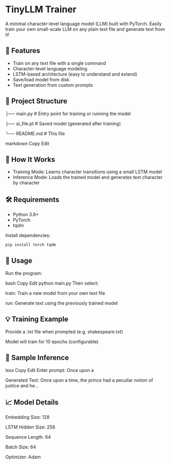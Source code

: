# TinyLLM Trainer

A minimal character-level language model (LLM) built with PyTorch. Easily train your own small-scale LLM on any plain text file and generate text from it!

## 🚀 Features

- Train on any text file with a single command
- Character-level language modeling
- LSTM-based architecture (easy to understand and extend)
- Save/load model from disk
- Text generation from custom prompts

## 📂 Project Structure

├── main.py # Entry point for training or running the model

├── ai_file.pt # Saved model (generated after training)

└── README.md # This file

markdown
Copy
Edit

## 🧠 How It Works

- Training Mode: Learns character transitions using a small LSTM model
- Inference Mode: Loads the trained model and generates text character by character

## 🛠 Requirements

- Python 3.8+
- PyTorch
- tqdm

Install dependencies:

```bash
pip install torch tqdm
```
## 📌 Usage
Run the program:

bash
Copy
Edit
python main.py
Then select:

train: Train a new model from your own text file

run: Generate text using the previously trained model

## 💡 Training Example
Provide a .txt file when prompted (e.g. shakespeare.txt)

Model will train for 10 epochs (configurable)

## 💬 Sample Inference
less
Copy
Edit
Enter prompt: Once upon a

Generated Text:
Once upon a time, the prince had a peculiar notion of justice and he...
## 📈 Model Details
Embedding Size: 128

LSTM Hidden Size: 256

Sequence Length: 64

Batch Size: 64

Optimizer: Adam

